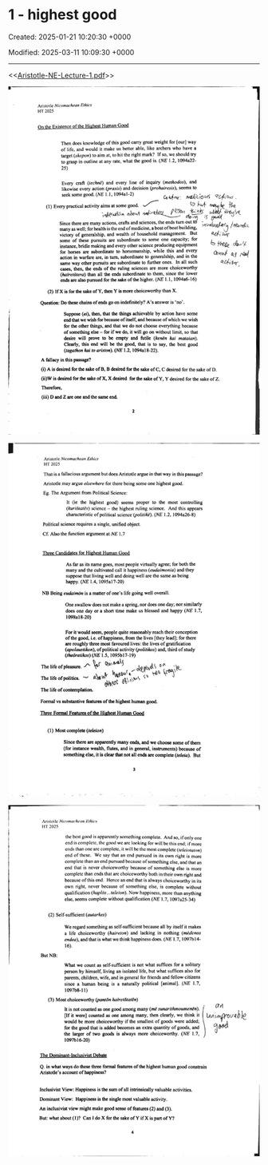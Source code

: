 # 1 - highest good

Created: 2025-01-21 10:20:30 +0000

Modified: 2025-03-11 10:09:30 +0000

---

<<[Aristotle-NE-Lecture-1.pdf](../../media/Aristotle-NE-Lecture-1.pdf)>>



![](../../media/Aristotle-1---highest-good-image1.jpeg)



![](../../media/Aristotle-1---highest-good-image2.jpeg)



![](../../media/Aristotle-1---highest-good-image3.jpeg)





